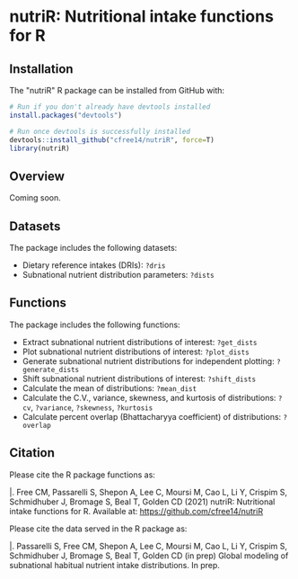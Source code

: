 nutriR: Nutritional intake functions for R
======================================================================

Installation
------------

The "nutriR" R package can be installed from GitHub with:

``` r
# Run if you don't already have devtools installed
install.packages("devtools")

# Run once devtools is successfully installed
devtools::install_github("cfree14/nutriR", force=T)
library(nutriR)
```

Overview
---------
Coming soon.


Datasets
---------

The package includes the following datasets:

- Dietary reference intakes (DRIs): `?dris`
- Subnational nutrient distribution parameters: `?dists`


Functions
---------

The package includes the following functions:

- Extract subnational nutrient distributions of interest: `?get_dists`
- Plot subnational nutrient distributions of interest: `?plot_dists`
- Generate subnational nutrient distributions for independent plotting: `?generate_dists`
- Shift subnational nutrient distributions of interest: `?shift_dists`
- Calculate the mean of distributions: `?mean_dist`
- Calculate the C.V., variance, skewness, and kurtosis of distributions: `?cv`, `?variance`, `?skewness`, `?kurtosis`
- Calculate percent overlap (Bhattacharyya coefficient) of distributions: `?overlap`


Citation
------------

Please cite the R package functions as:

|.  Free CM, Passarelli S, Shepon A, Lee C, Moursi M, Cao L, Li Y, Crispim S, Schmidhuber J, Bromage S, Beal T, Golden CD (2021) nutriR: Nutritional intake functions for R. Available at: https://github.com/cfree14/nutriR

Please cite the data served in the R package as:

|.  Passarelli S, Free CM, Shepon A, Lee C, Moursi M, Cao L, Li Y, Crispim S, Schmidhuber J, Bromage S, Beal T, Golden CD (in prep) Global modeling of subnational habitual nutrient intake distributions. In prep.

